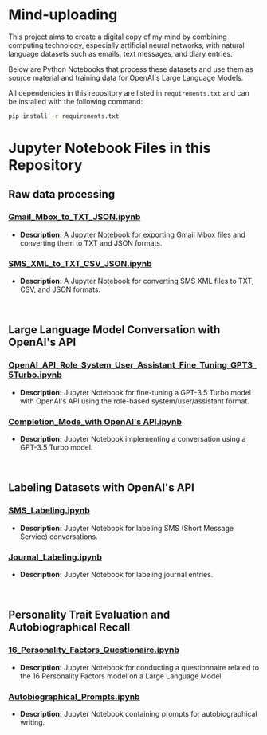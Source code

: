 # Mind-uploading

This project aims to create a digital copy of my mind by combining computing technology, especially artificial neural networks, with natural language datasets such as emails, text messages, and diary entries.

Below are Python Notebooks that process these datasets and use them as source material and training data for OpenAI's Large Language Models.

All dependencies in this repository are listed in `requirements.txt` and can be installed with the following command:

```bash
pip install -r requirements.txt
```

# Jupyter Notebook Files in this Repository

## Raw data processing

### [Gmail_Mbox_to_TXT_JSON.ipynb](https://github.com/isaac-mackey/mind-uploading/blob/main/Gmail_Mbox_to_TXT_JSON.ipynb)

- **Description:** A Jupyter Notebook for exporting Gmail Mbox files and converting them to TXT and JSON formats.

### [SMS_XML_to_TXT_CSV_JSON.ipynb](https://github.com/isaac-mackey/mind-uploading/blob/main/SMS_XML_to_TXT_CSV_JSON.ipynb)

- **Description:** A Jupyter Notebook for converting SMS XML files to TXT, CSV, and JSON formats.

</br>

## Large Language Model Conversation with OpenAI's API 

### [OpenAI_API_Role_System_User_Assistant_Fine_Tuning_GPT3_5Turbo.ipynb](https://github.com/isaac-mackey/mind-uploading/blob/main/OpenAI_API_Role_System_User_Assistant_Fine_Tuning_GPT3_5Turbo.ipynb)

- **Description:** Jupyter Notebook for fine-tuning a GPT-3.5 Turbo model with OpenAI's API using the role-based system/user/assistant format.

### [Completion_Mode_with OpenAI's API.ipynb](https://github.com/isaac-mackey/mind-uploading/blob/main/IsaacBot_SMS_Completion_Mode_GPT3_5Turbo.ipynb)

- **Description:** Jupyter Notebook implementing a conversation using a GPT-3.5 Turbo model.

</br>

## Labeling Datasets with OpenAI's API

### [SMS_Labeling.ipynb](https://github.com/isaac-mackey/mind-uploading/blob/main/SMS_Labeling.ipynb)

- **Description:** Jupyter Notebook for labeling SMS (Short Message Service) conversations.

### [Journal_Labeling.ipynb](https://github.com/isaac-mackey/mind-uploading/blob/main/Journal_Labeling.ipynb)

- **Description:** Jupyter Notebook for labeling journal entries.

</br>

## Personality Trait Evaluation and Autobiographical Recall

### [16_Personality_Factors_Questionaire.ipynb](https://github.com/isaac-mackey/mind-uploading/blob/main/16_Personality_Factors_Questionaire.ipynb)

- **Description:** Jupyter Notebook for conducting a questionnaire related to the 16 Personality Factors model on a Large Language Model.

### [Autobiographical_Prompts.ipynb](https://github.com/isaac-mackey/mind-uploading/blob/main/Autobiographical_Prompts.ipynb)

- **Description:** Jupyter Notebook containing prompts for autobiographical writing.
